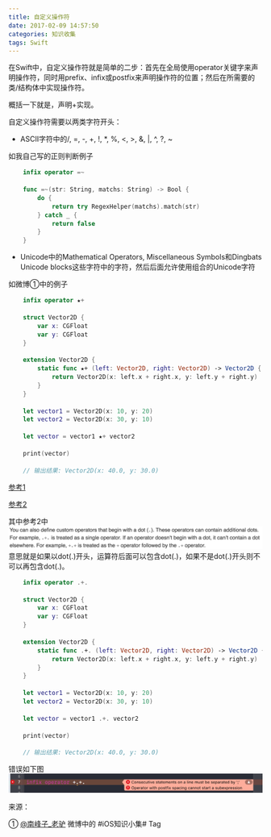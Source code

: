 ```yaml
---
title: 自定义操作符
date: 2017-02-09 14:57:50
categories: 知识收集
tags: Swift
---
```


在Swift中，自定义操作符就是简单的二步：首先在全局使用operator关键字来声明操作符，同时用prefix、infix或postfix来声明操作符的位置；然后在所需要的类/结构体中实现操作符。

<!-- more -->

概括一下就是，声明+实现。

自定义操作符需要以两类字符开头：

* ASCII字符中的/, =, -, +, !, *, %, &lt;, &gt;, &amp;, |, ^, ?, ~

如我自己写的正则判断例子

``` swift
	infix operator =~
		
	func =~(str: String, matchs: String) -> Bool {
	    do {
	        return try RegexHelper(matchs).match(str)
	    } catch _ {
	        return false
	    }
	}
```
* Unicode中的Mathematical Operators, Miscellaneous Symbols和Dingbats Unicode blocks这些字符中的字符，然后后面允许使用组合的Unicode字符

如微博①中的例子

``` swift
	infix operator ★+
	
	struct Vector2D {
	    var x: CGFloat
	    var y: CGFloat
	}
	
	extension Vector2D {
	    static func ★+ (left: Vector2D, right: Vector2D) -> Vector2D {
	        return Vector2D(x: left.x + right.x, y: left.y + right.y)
	    }
	}
	
	let vector1 = Vector2D(x: 10, y: 20)
	let vector2 = Vector2D(x: 30, y: 10)
	
	let vector = vector1 ★+ vector2
	
	print(vector)
	
	// 输出结果: Vector2D(x: 40.0, y: 30.0)
```

[参考1](https://developer.apple.com/library/content/documentation/Swift/Conceptual/Swift_Programming_Language/AdvancedOperators.html#//apple_ref/doc/uid/TP40014097-CH27-ID28)

[参考2](https://developer.apple.com/library/content/documentation/Swift/Conceptual/Swift_Programming_Language/LexicalStructure.html#//apple_ref/doc/uid/TP40014097-CH30-ID418)

其中参考2中
![](自定义操作符/trunks-1-1.png)
意思就是如果以dot(.)开头，运算符后面可以包含dot(.)，如果不是dot(.)开头则不可以再包含dot(.)。

``` swift
	infix operator .+.
	
	struct Vector2D {
	    var x: CGFloat
	    var y: CGFloat
	}
	
	extension Vector2D {
	    static func .+. (left: Vector2D, right: Vector2D) -> Vector2D {
	        return Vector2D(x: left.x + right.x, y: left.y + right.y)
	    }
	}
	
	let vector1 = Vector2D(x: 10, y: 20)
	let vector2 = Vector2D(x: 30, y: 10)
	
	let vector = vector1 .+. vector2
	
	print(vector)
	
	// 输出结果: Vector2D(x: 40.0, y: 30.0)
```
错误如下图
![](自定义操作符/trunks-1-2.png)

来源：

① [@南峰子_老驴](http://weibo.com/touristdiary?refer_flag=1001030103_) 微博中的 #iOS知识小集# Tag
